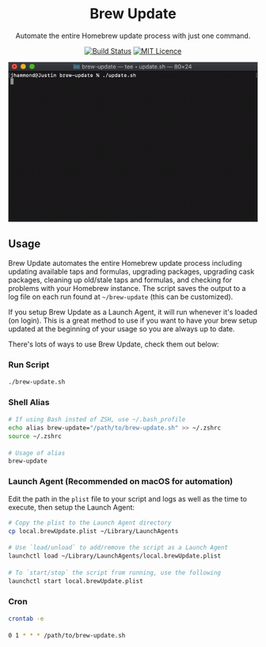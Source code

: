 <div align="center">

# Brew Update

Automate the entire Homebrew update process with just one command.

[![Build Status](https://travis-ci.org/Justintime50/brew-update.svg?branch=master)](https://travis-ci.org/Justintime50/brew-update)
[![MIT Licence](https://badges.frapsoft.com/os/mit/mit.svg?v=103)](https://opensource.org/licenses/mit-license.php)

<img src="assets/showcase.gif">

</div>

## Usage

Brew Update automates the entire Homebrew update process including updating available taps and formulas, upgrading packages, upgrading cask packages, cleaning up old/stale taps and formulas, and checking for problems with your Homebrew instance. The script saves the output to a log file on each run found at `~/brew-update` (this can be customized).

If you setup Brew Update as a Launch Agent, it will run whenever it's loaded (on login). This is a great method to use if you want to have your brew setup updated at the beginning of your usage so you are always up to date.

There's lots of ways to use Brew Update, check them out below:

### Run Script

```bash
./brew-update.sh
```

### Shell Alias

```bash
# If using Bash insted of ZSH, use ~/.bash_profile
echo alias brew-update="/path/to/brew-update.sh" >> ~/.zshrc
source ~/.zshrc

# Usage of alias
brew-update
```

### Launch Agent (Recommended on macOS for automation)

Edit the path in the `plist` file to your script and logs as well as the time to execute, then setup the Launch Agent:

```bash
# Copy the plist to the Launch Agent directory
cp local.brewUpdate.plist ~/Library/LaunchAgents

# Use `load/unload` to add/remove the script as a Launch Agent
launchctl load ~/Library/LaunchAgents/local.brewUpdate.plist

# To `start/stop` the script from running, use the following
launchctl start local.brewUpdate.plist
```

### Cron

```bash
crontab -e

0 1 * * * /path/to/brew-update.sh
```
